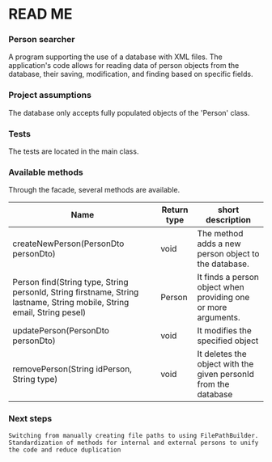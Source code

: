 # READ ME 
### Person searcher

A program supporting the use of a database with XML files.
The application's code allows for reading data of person objects from the database, their saving,
modification, and finding based on specific fields.

### Project assumptions

The database only accepts fully populated objects of the 'Person' class.

### Tests

The tests are located in the main class.

### Available methods
Through the facade, several methods are available.

| Name                                                                                                                    | Return type | short description                                               |
|-------------------------------------------------------------------------------------------------------------------------|-------------|-----------------------------------------------------------------|
| createNewPerson(PersonDto personDto)                                                                                    | void        | The method adds a new person object to the database.            |
| Person find(String type, String personId, String firstname, String lastname, String mobile, String email, String pesel) | Person      | It finds a person object when providing one or more arguments.  |
| updatePerson(PersonDto personDto)                                                                                       | void        | It modifies the specified object                                |
| removePerson(String idPerson, String type)                                                                              | void        | It deletes the object with the given personId from the database |
      
### Next steps
    Switching from manually creating file paths to using FilePathBuilder.
    Standardization of methods for internal and external persons to unify the code and reduce duplication
    



